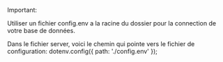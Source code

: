 Important:

Utiliser un fichier config.env a la racine du dossier <back-end>pour la connection de votre base de données.

Dans le fichier server, voici le chemin qui pointe vers le fichier de configuration: dotenv.config({ path: './config.env' });
